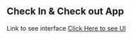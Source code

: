 ## Check In & Check out App

Link to see interface
[Click Here to see UI](https://script.google.com/macros/s/AKfycbyF1mGzd7sYsXWu8-6_HjzotsO1277hlSYMx4OPXX1_/dev)
